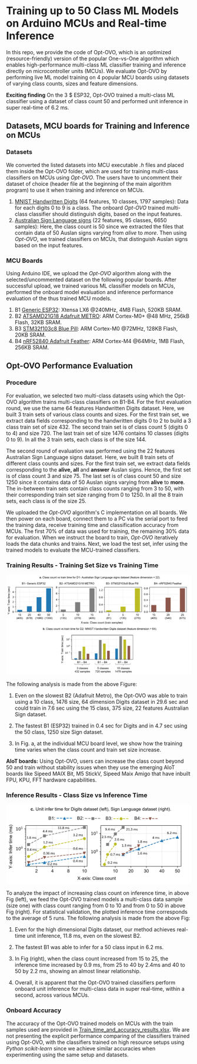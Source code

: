 # Training up to 50 Class ML Models on Arduino MCUs and Real-time Inference 

In this repo, we provide the code of Opt-OVO, which is an optimized (resource-friendly) version of the popular One-vs-One algorithm which enables high-performance multi-class ML classifier training and inference directly on microcontroller units (MCUs). We evaluate Opt-OVO by performing live ML model training on 4 popular MCU boards using datasets of varying class counts, sizes and feature dimensions.  

**Exciting finding** On the  3 $ ESP32, Opt-OVO trained a multi-class ML classifier using a dataset of class count 50 and performed unit inference in super real-time of 6.2 ms.

## Datasets, MCU boards for Training and Inference on MCUs

### Datasets

We converted the listed datasets into MCU executable *.h* files and placed them inside the Opt-OVO folder, which are used for training multi-class classifiers on MCUs using *Opt-OVO*. The users have to uncomment their dataset of choice (header file at the beginning of the main algorithm program) to use it when training and inference on MCUs.

1. [MNIST Handwritten Digits](http://yann.lecun.com/exdb/mnist/) (64 features, 10 classes, 1797 samples): Data for each digits 0 to 9 is a class. The onboard *Opt-OVO* trained multi-class classifier should distinguish digits, based on the input features.
2. [Australian Sign Language signs](https://archive.ics.uci.edu/ml/datasets/Australian+Sign+Language+signs+(High+Quality)) (22 features, 95 classes, 6650 samples): Here, the class count is 50 since we extracted the files that contain data of 50 Auslan signs varying from *alive* to *more*. Then using *Opt-OVO*, we trained classifiers on MCUs, that distinguish Auslan signs based on the input features.

### MCU Boards

Using Arduino IDE, we upload the *Opt-OVO* algorithm along with the selected/uncommented dataset on the following popular boards. After successful upload, we trained various ML classifier models on MCUs, performed the onboard model evaluation and inference performance evaluation of the thus trained MCU models.

1. B1 [Generic ESP32](https://www.espressif.com/en/products/devkits): Xtensa LX6 @240MHz, 4MB Flash, 520KB SRAM.
2. B2 [ATSAMD21G18 Adafruit METRO](https://www.adafruit.com/product/3505): ARM Cortex-M0+ @48 MHz, 256kB Flash, 32KB SRAM. 
3. B3 [STM32f103c8 Blue Pill](https://stm32-base.org/boards/STM32F103C8T6-Blue-Pill.html): ARM Cortex-M0 @72MHz, 128KB Flash, 20KB SRAM.
4. B4 [nRF52840 Adafruit Feather](https://www.adafruit.com/product/4062): ARM Cortex-M4 @64MHz, 1MB Flash, 256KB SRAM.

## Opt-OVO Performance Evaluation

### Procedure

For evaluation, we selected two multi-class datasets using which the Opt-OVO algorithm trains multi-class classifiers on B1-B4. For the first evaluation round, we use the same 64 features Handwritten Digits dataset. Here, we built 3 train sets of various class counts and sizes. For the first train set, we extract data fields corresponding to the handwritten digits 0 to 2 to build a 3 class train set of size 432. The second train set is of class count 5 (digits 0 to 4) and size 720. The last train set of size 1476 contains 10 classes (digits 0 to 9). In all the 3 train sets, each class is of the size 144. 

The second round of evaluation was performed using the 22 features Australian Sign Language signs dataset. Here, we built 8 train sets of different class counts and sizes. For the first train set, we extract data fields corresponding to the **alive, all** and **answer** Auslan signs. Hence, the first set is of class count 3 and size 75. The last set is of class count 50 and size 1250 since it contains data of 50 Auslan signs varying from **alive** to **more**. The in-between train sets contain class counts ranging from 3 to 50, with their corresponding train set size ranging from 0 to 1250. In all the 8 train sets, each class is of the size 25.

We uploaded the *Opt-OVO* algorithm's C implementation on all boards. We then power on each board, connect them to a PC via the serial port to feed the training data, receive training time and classification accuracy from MCUs. The first 70% of data was used for training, the remaining 30% data for evaluation. When we instruct the board to train, *Opt-OVO* iteratively loads the data chunks and trains. Next, we load the test set, infer using the trained models to evaluate the MCU-trained classifiers. 

### Training Results - Training Set Size vs Training Time


![alt text](https://github.com/bharathsudharsan/Optimized-One-vs-One-Algorithm/blob/main/Train_time_results.png)

The following analysis is made from the above Figure:

1. Even on the slowest B2 (Adafruit Metro), the Opt-OVO was able to train using a 10 class, 1476 size, 64 dimension Digits dataset in 29.6 sec and could train in 7.6 sec using the 15 class, 375 size, 22 features Australian Sign dataset. 

2. The fastest B1 (ESP32) trained in 0.4 sec for Digits and in 4.7 sec using the 50 class, 1250 size Sign dataset. 

3. In Fig. a, at the individual MCU board level, we show how the training time varies when the class count and train set size increase. 

**AIoT boards:** Using Opt-OVO, users can increase the class count beyond 50 and train without stability issues when they use the emerging AIoT boards like Sipeed MAIX Bit, M5 StickV, Sipeed Maix Amigo that have inbuilt FPU, KPU, FFT hardware capabilities.

### Inference Results - Class Size vs Inference Time


![alt text](https://github.com/bharathsudharsan/Optimized-One-vs-One-Algorithm/blob/main/Infer_time_results.png)

To analyze the impact of increasing class count on inference time, in above Fig (left), we feed the Opt-OVO trained models a multi-class data sample (size one) with class count ranging from 0 to 10 and from 0 to 50 in above Fig (right). For statistical validation, the plotted inference time corresponds to the average of 5 runs. The following analysis is made from the above Fig:

1. Even for the high dimensional Digits dataset, our method achieves real-time unit inference, 11.8 ms, even on the slowest B2. 

2. The fastest B1 was able to infer for a 50 class input in 6.2 ms. 

3. In Fig (right), when the class count increased from 15 to 25, the inference time increased by 0.9 ms, from 25 to 40 by 2.4ms and 40 to 50 by 2.2 ms, showing an almost linear relationship. 

4. Overall, it is apparent that the Opt-OVO trained classifiers perform onboard unit inference for multi-class data in super real-time, within a second, across various MCUs.

### Onboard Accuracy

The accuracy of the Opt-OVO trained models on MCUs with the train samples used are provided in [Train_time_and_accuracy_results.xlsx](https://github.com/bharathsudharsan/Optimized-One-vs-One-Algorithm/blob/main/Train_time_and_accuracy_results.xlsx). We are not presenting the explicit performance comparing of the classifiers trained using Opt-OVO, with the classifiers trained on high resource setups using *Python scikit-learn* since we achieve similar accuracies when experimenting using the same setup and datasets. 